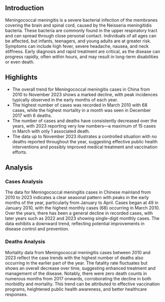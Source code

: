 ## Introduction

Meningococcal meningitis is a severe bacterial infection of the membranes covering the brain and spinal cord, caused by the Neisseria meningitidis bacteria. These bacteria are commonly found in the upper respiratory tract and can spread through close personal contact. Individuals of all ages can be affected, but infants, teenagers, and young adults are at greater risk. Symptoms can include high fever, severe headache, nausea, and neck stiffness. Early diagnosis and rapid treatment are critical, as the disease can progress rapidly, often within hours, and may result in long-term disabilities or even death.
## Highlights

- The overall trend for Meningococcal meningitis cases in China from 2010 to November 2023 shows a marked decline, with peak incidences typically observed in the early months of each year. <br/>
- The highest number of cases was recorded in March 2010 with 68 cases, while the highest mortality in a month was seen in December 2017 with 6 deaths. <br/>
- The number of cases and deaths have consistently decreased over the years, with 2023 reporting very low numbers—a maximum of 15 cases in March with only 1 associated death. <br/>
- The data up to November 2023 illustrates a controlled situation with no deaths reported throughout the year, suggesting effective public health interventions and possibly improved medical treatment and vaccination efforts. <br/>
## Analysis

### Cases Analysis
The data for Meningococcal meningitis cases in Chinese mainland from 2010 to 2023 indicates a clear seasonal pattern with peaks in the early months of the year, particularly from January to April. Cases began at 49 in January 2010, with the highest monthly cases (68) occurring in March 2010. Over the years, there has been a general decline in recorded cases, with later years such as 2022 and 2023 showing single-digit monthly cases. The data exhibits a downward trend, reflecting potential improvements in disease control and prevention.

### Deaths Analysis
Mortality data from Meningococcal meningitis cases between 2010 and 2023 reflect the case trends with the highest number of deaths also occurring in the earlier part of the year. The fatality rate fluctuates but shows an overall decrease over time, suggesting enhanced treatment and management of the disease. Notably, there were zero death counts in numerous months from 2017 onwards, corroborating the decline in both morbidity and mortality. This trend can be attributed to effective vaccination programs, heightened public health awareness, and better healthcare responses.
